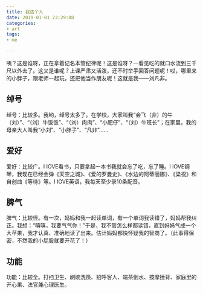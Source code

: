 ```yaml
---
title: 我这个人
date: 2019-01-01 23:29:08
categories:
- art
tags:
- me

---
```

咦？这是谁呀，正在拿着记名本管纪律呢！这是谁呀？一看见吃的就口水流到三千尺以外去了。这又是谁呢？上课严肃又活泼，还不时举手回答问题呢！哎，哪里来的小胖子，跟老师一起玩，还把他当作朋友呢！这就是我——刘凡非。

## 绰号
绰号：比较多。我哟，绰号太多了。在学校，大家叫我“会飞（非）的牛（刘）”、“（刘）牛饭饭”、“（刘）肉肉”、“小肥仔”、“（刘）牛班长”；在家里，我的母亲大人叫我“小刘”、“小胖子”、“凡非”……
## 爱好
爱好：比较广。I  IOVE看书，只要拿起一本书我就会忘了吃，忘了睡。I  IOVE钢琴，我现在已经会弹《天空之城》、《爱的罗曼史》、《水边的阿蒂丽娜》、《梁祝》和自创曲《等待》等。I  IOVE英语，我每天至少录10条配音。
## 脾气
脾气：比较怪。有一次，妈妈和我一起读单词，有一个单词我读错了，妈妈帮我纠正。我想：“嘻嘻，我要气气你！”于是，我不管怎么样都读错，直到妈妈气成一个大苹果，我才认真、准确地读了出来。估计妈妈都快怀疑我的智商了。（此事得保密，不然我的小屁股就要开花了！）
## 功能
功能：比较全。打扫卫生、刷碗洗筷、招呼客人、端茶倒水、按摩捶背、家庭里的开心果、法官兼心理医生。